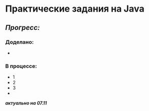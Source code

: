 # Практические задания на Java
## *Прогресс:*
### Доделано:
- 
### В процессе:
- 1
- 2
- 3
- 
***актуально на 07.11***
